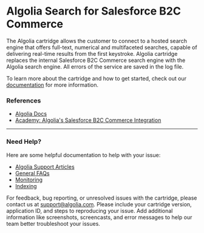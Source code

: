 # Algolia Search for Salesforce B2C Commerce

The Algolia cartridge allows the customer to connect to a hosted search engine that offers full-text, numerical and multifaceted searches, capable of delivering real-time results from the first keystroke. Algolia cartridge replaces the internal Salesforce B2C Commerce search engine with the Algolia search engine. All errors of the service are saved in the log file.

To learn more about the cartridge and how to get started, check out our [documentation](https://www.algolia.com/doc/integration/salesforce-commerce-cloud-b2c/getting-started/introduction/) for more information.


### References
- [Algolia Docs](https://www.algolia.com/doc/integration/salesforce-commerce-cloud-b2c/getting-started/introduction/)
- [Academy: Algolia's Salesforce B2C Commerce Integration](https://academy.algolia.com/training/718dcbf0-786f-11ec-a21b-02d47b69d3fd/overview)

---

### Need Help?
Here are some helpful documentation to help with your issue:

- [Algolia Support Articles](https://support.algolia.com/hc/en-us)
- [General FAQs](https://www.algolia.com/doc/integration/salesforce-commerce-cloud-b2c/troubleshooting/faq/)
- [Monitoring](https://www.algolia.com/doc/integration/salesforce-commerce-cloud-b2c/troubleshooting/monitoring/)
- [Indexing](https://www.algolia.com/doc/integration/salesforce-commerce-cloud-b2c/how-it-works/indexing/)

For feedback, bug reporting, or unresolved issues with the cartridge, please contact us at [support@algolia.com](mailto:support@algolia.com). Please include your cartridge version, application ID, and steps to reproducing your issue. Add additional information like screenshots, screencasts, and error messages to help our team better troubleshoot your issues.
